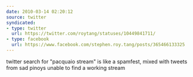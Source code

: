 ```yaml
---
date: 2010-03-14 02:20:12
source: twitter
syndicated:
- type: twitter
  url: https://twitter.com/roytang/statuses/10449841711/
- type: facebook
  url: https://www.facebook.com/stephen.roy.tang/posts/365466133325
---
```


twitter search for "pacquaio stream" is like a spamfest, mixed with tweets from sad pinoys unable to find a working stream
